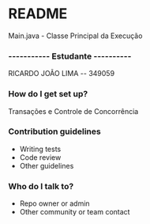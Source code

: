 # README #

Main.java - Classe Principal da Execução

### ----------- Estudante ---------- ###

RICARDO JOÃO LIMA            --  349059


### How do I get set up? ###

Transações e Controle de Concorrência

### Contribution guidelines ###

* Writing tests
* Code review
* Other guidelines

### Who do I talk to? ###

* Repo owner or admin
* Other community or team contact